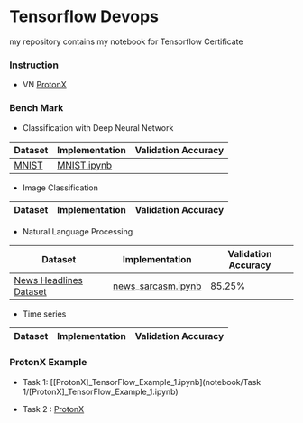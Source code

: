 # Tensorflow Devops

my repository contains my notebook for Tensorflow Certificate



### Instruction

- VN [ProtonX](docs/instruction_vn.md)


### Bench Mark


- Classification with Deep Neural Network




| Dataset                                                                                      | Implementation          | Validation Accuracy |
|----------------------------------------------------------------------------------------------|-------------------------|--------------|
| [MNIST](https://storage.googleapis.com/tensorflow/tf-keras-datasets/mnist.npz) | [MNIST.ipynb](notebook) |              |



- Image Classification


| Dataset                                                                    | Implementation                                            | Validation Accuracy |
| -------------------------------------------------------------------------- | --------------------------------------------------------- | ------------------- |



- Natural Language Processing


| Dataset                                                                    | Implementation                                            | Validation Accuracy |
| -------------------------------------------------------------------------- | --------------------------------------------------------- | ------------------- |
| [News Headlines Dataset](https://www.kaggle.com/datasets/rmisra/news-headlines-dataset-for-sarcasm-detection) | [news_sarcasm.ipynb](notebook/nlp/news_sarcasm.ipynb) | 85.25%              |


- Time series


| Dataset                                                                    | Implementation                                            | Validation Accuracy |
| -------------------------------------------------------------------------- | --------------------------------------------------------- | ------------------- |



### ProtonX Example

- Task 1: [[ProtonX]_TensorFlow_Example_1.ipynb](notebook/Task 1/[ProtonX]_TensorFlow_Example_1.ipynb)

- Task 2 : [ProtonX]()

